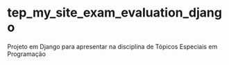 # tep_my_site_exam_evaluation_django
Projeto em Django para apresentar na disciplina de Tópicos Especiais em Programação
